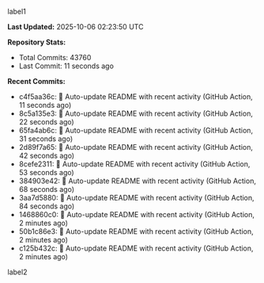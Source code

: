 
label1 
<!-- ACTIVITY_START -->
**Last Updated:** 2025-10-06 02:23:50 UTC

**Repository Stats:**
- Total Commits: 43760
- Last Commit: 11 seconds ago

**Recent Commits:**
- c4f5aa36c: 🤖 Auto-update README with recent activity (GitHub Action, 11 seconds ago)
- 8c5a135e3: 🤖 Auto-update README with recent activity (GitHub Action, 22 seconds ago)
- 65fa4ab6c: 🤖 Auto-update README with recent activity (GitHub Action, 31 seconds ago)
- 2d89f7a65: 🤖 Auto-update README with recent activity (GitHub Action, 42 seconds ago)
- 8cefe2311: 🤖 Auto-update README with recent activity (GitHub Action, 53 seconds ago)
- 384903e42: 🤖 Auto-update README with recent activity (GitHub Action, 68 seconds ago)
- 3aa7d5880: 🤖 Auto-update README with recent activity (GitHub Action, 84 seconds ago)
- 1468860c0: 🤖 Auto-update README with recent activity (GitHub Action, 2 minutes ago)
- 50b1c86e3: 🤖 Auto-update README with recent activity (GitHub Action, 2 minutes ago)
- c125b432c: 🤖 Auto-update README with recent activity (GitHub Action, 2 minutes ago)
<!-- ACTIVITY_END -->

label2
